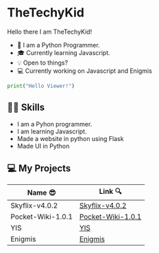 # TheTechyKid

Hello there I am TheTechyKid!

* 📖 I am a Python Programmer.
* 🎓 Currently learning Javascript.
* 💡 Open to things?
* 💻 Currently working on Javascript and Enigmis

``` python
print("Hello Viewer!")
```

## 🤹‍♂️ Skills
- I am a Pyhon programmer.
- I am learning Javascript.
- Made a website in python using Flask
- Made UI in Python

## 💻 My Projects

| Name 😎 | Link 🔍 |
| -------- | -------- |
| Skyflix-v4.0.2 | [Skyflix-v4.0.2](https://github.com/TheTechyKid/Skyflix-v4.0.2) |
| Pocket-Wiki-1.0.1 | [Pocket-Wiki-1.0.1](https://github.com/TheTechyKid/Pocket-Wiki-1.0.1) |
| YIS | [YIS](https://github.com/TheTechyKid/YIS) |
| Enigmis | [Enigmis](https://github.com/TheTechyKid/Enigmis) |
